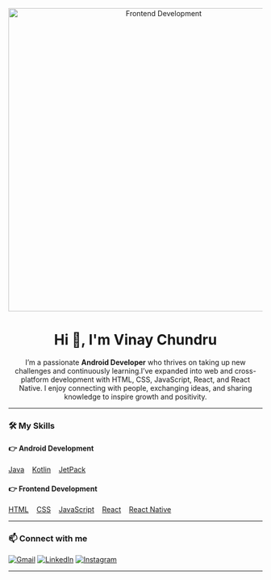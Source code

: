 <p align="center">
  <img src="https://cdn.dribbble.com/userupload/22553452/file/original-bef4c9d5b9e203e1595b4caee2cb1008.gif" alt="Frontend Development" width="600"/>
</p>

<h1 align="center">Hi 👋, I'm Vinay Chundru</h1>

<p align="center">
  I’m a passionate <strong>Android Developer</strong> who thrives on taking up new challenges and continuously learning.I’ve expanded into web and cross-platform development with HTML, CSS, JavaScript, React, and React Native. I enjoy connecting with people, exchanging ideas, and sharing knowledge to inspire growth and positivity.
</p>

---

### 🛠️ My Skills

#### 👉 Android Development  
[Java](https://www.oracle.com/java/) &nbsp;&nbsp;
[Kotlin](https://kotlinlang.org/) &nbsp;&nbsp;
[JetPack](https://developer.android.com/develop/ui/compose/documentation)

#### 👉 Frontend Development  
[HTML](https://developer.mozilla.org/en-US/docs/Web/HTML) &nbsp;&nbsp;
[CSS](https://developer.mozilla.org/en-US/docs/Web/CSS) &nbsp;&nbsp;
[JavaScript](https://developer.mozilla.org/en-US/docs/Web/JavaScript) &nbsp;&nbsp;
[React](https://reactjs.org/) &nbsp;&nbsp;
[React Native](https://reactnative.dev/)

<!--
#### 👉 Backend Development  
[Node.js](https://nodejs.org/) &nbsp;&nbsp;
[Express.js](https://expressjs.com/) &nbsp;&nbsp;
[MongoDB](https://www.mongodb.com/)
-->

---

### 📫 Connect with me

[![Gmail](https://img.shields.io/badge/Gmail-D14836?style=for-the-badge&logo=gmail&logoColor=white)](mailto:vinay2752001@gmail.com)
[![LinkedIn](https://img.shields.io/badge/LinkedIn-blue?style=for-the-badge&logo=linkedin&logoColor=white)](https://www.linkedin.com/in/vinay-chundru/)
[![Instagram](https://img.shields.io/badge/Instagram-E4405F?style=for-the-badge&logo=instagram&logoColor=white)](https://www.instagram.com/)

---
